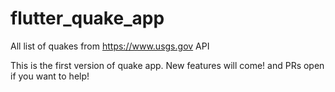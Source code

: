# flutter_quake_app

All list of quakes from https://www.usgs.gov API

This is the first version of quake app. New features will come! and PRs open if you want to help!


